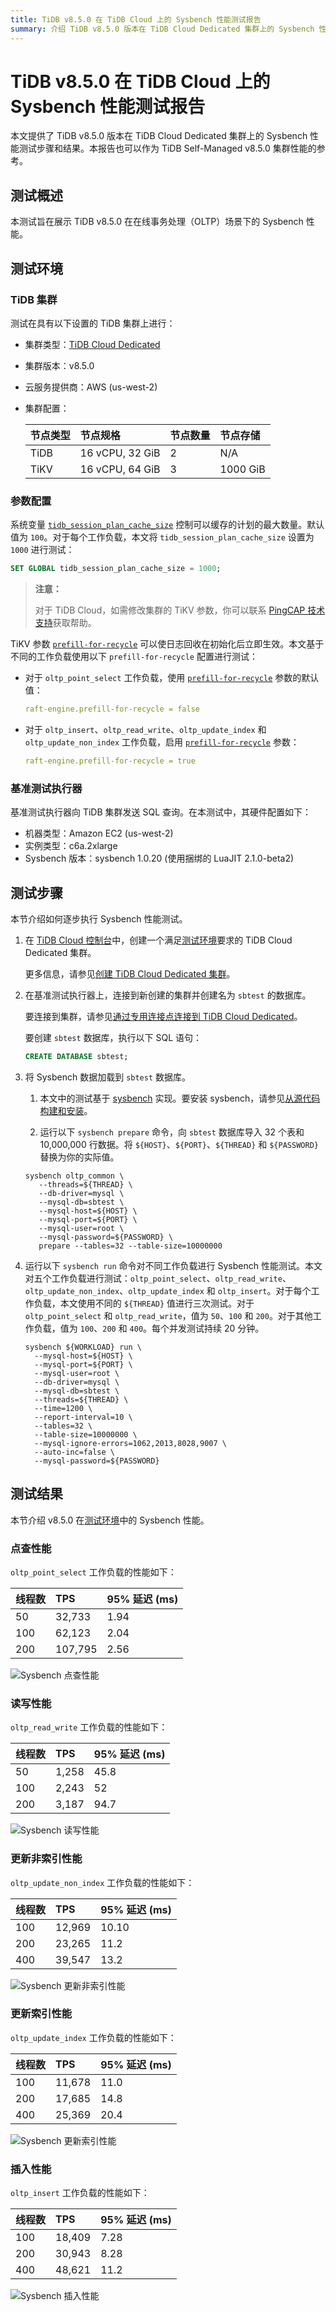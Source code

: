 ```yaml
---
title: TiDB v8.5.0 在 TiDB Cloud 上的 Sysbench 性能测试报告
summary: 介绍 TiDB v8.5.0 版本在 TiDB Cloud Dedicated 集群上的 Sysbench 性能测试步骤和结果。
---
```


# TiDB v8.5.0 在 TiDB Cloud 上的 Sysbench 性能测试报告

本文提供了 TiDB v8.5.0 版本在 TiDB Cloud Dedicated 集群上的 Sysbench 性能测试步骤和结果。本报告也可以作为 TiDB Self-Managed v8.5.0 集群性能的参考。

## 测试概述

本测试旨在展示 TiDB v8.5.0 在在线事务处理（OLTP）场景下的 Sysbench 性能。

## 测试环境

### TiDB 集群

测试在具有以下设置的 TiDB 集群上进行：

- 集群类型：[TiDB Cloud Dedicated](/tidb-cloud/select-cluster-tier.md#tidb-cloud-dedicated)
- 集群版本：v8.5.0
- 云服务提供商：AWS (us-west-2)
- 集群配置：

    | 节点类型 | 节点规格 | 节点数量 | 节点存储 |
    |:----------|:----------|:----------|:----------|
    | TiDB      | 16 vCPU, 32 GiB | 2 | N/A |
    | TiKV      | 16 vCPU, 64 GiB | 3 | 1000 GiB |

### 参数配置

系统变量 [`tidb_session_plan_cache_size`](https://docs.pingcap.com/tidb/stable/system-variables#tidb_session_plan_cache_size-new-in-v710) 控制可以缓存的计划的最大数量。默认值为 `100`。对于每个工作负载，本文将 `tidb_session_plan_cache_size` 设置为 `1000` 进行测试：

```sql
SET GLOBAL tidb_session_plan_cache_size = 1000;
```

> **注意：**
>
> 对于 TiDB Cloud，如需修改集群的 TiKV 参数，你可以联系 [PingCAP 技术支持](/tidb-cloud/tidb-cloud-support.md)获取帮助。

TiKV 参数 [`prefill-for-recycle`](https://docs.pingcap.com/tidb/stable/tikv-configuration-file#prefill-for-recycle-new-in-v700) 可以使日志回收在初始化后立即生效。本文基于不同的工作负载使用以下 `prefill-for-recycle` 配置进行测试：

- 对于 `oltp_point_select` 工作负载，使用 [`prefill-for-recycle`](https://docs.pingcap.com/tidb/stable/tikv-configuration-file#prefill-for-recycle-new-in-v700) 参数的默认值：

    ```yaml
    raft-engine.prefill-for-recycle = false
    ```

- 对于 `oltp_insert`、`oltp_read_write`、`oltp_update_index` 和 `oltp_update_non_index` 工作负载，启用 [`prefill-for-recycle`](https://docs.pingcap.com/tidb/stable/tikv-configuration-file#prefill-for-recycle-new-in-v700) 参数：

    ```yaml
    raft-engine.prefill-for-recycle = true
    ```

### 基准测试执行器

基准测试执行器向 TiDB 集群发送 SQL 查询。在本测试中，其硬件配置如下：

- 机器类型：Amazon EC2 (us-west-2)
- 实例类型：c6a.2xlarge
- Sysbench 版本：sysbench 1.0.20 (使用捆绑的 LuaJIT 2.1.0-beta2)

## 测试步骤

本节介绍如何逐步执行 Sysbench 性能测试。

1. 在 [TiDB Cloud 控制台](https://tidbcloud.com/)中，创建一个满足[测试环境](#tidb-集群)要求的 TiDB Cloud Dedicated 集群。

    更多信息，请参见[创建 TiDB Cloud Dedicated 集群](/tidb-cloud/create-tidb-cluster.md)。

2. 在基准测试执行器上，连接到新创建的集群并创建名为 `sbtest` 的数据库。

    要连接到集群，请参见[通过专用连接点连接到 TiDB Cloud Dedicated](/tidb-cloud/set-up-private-endpoint-connections.md)。

    要创建 `sbtest` 数据库，执行以下 SQL 语句：

    ```sql
    CREATE DATABASE sbtest;
    ```

3. 将 Sysbench 数据加载到 `sbtest` 数据库。

    1. 本文中的测试基于 [sysbench](https://github.com/akopytov/sysbench) 实现。要安装 sysbench，请参见[从源代码构建和安装](https://github.com/akopytov/sysbench#building-and-installing-from-source)。

    2. 运行以下 `sysbench prepare` 命令，向 `sbtest` 数据库导入 32 个表和 10,000,000 行数据。将 `${HOST}`、`${PORT}`、`${THREAD}` 和 `${PASSWORD}` 替换为你的实际值。

      ```shell
      sysbench oltp_common \
         --threads=${THREAD} \
         --db-driver=mysql \
         --mysql-db=sbtest \
         --mysql-host=${HOST} \
         --mysql-port=${PORT} \
         --mysql-user=root \
         --mysql-password=${PASSWORD} \
         prepare --tables=32 --table-size=10000000
      ```

4. 运行以下 `sysbench run` 命令对不同工作负载进行 Sysbench 性能测试。本文对五个工作负载进行测试：`oltp_point_select`、`oltp_read_write`、`oltp_update_non_index`、`oltp_update_index` 和 `oltp_insert`。对于每个工作负载，本文使用不同的 `${THREAD}` 值进行三次测试。对于 `oltp_point_select` 和 `oltp_read_write`，值为 `50`、`100` 和 `200`。对于其他工作负载，值为 `100`、`200` 和 `400`。每个并发测试持续 20 分钟。

    ```shell
    sysbench ${WORKLOAD} run \
      --mysql-host=${HOST} \
      --mysql-port=${PORT} \
      --mysql-user=root \
      --db-driver=mysql \
      --mysql-db=sbtest \
      --threads=${THREAD} \
      --time=1200 \
      --report-interval=10 \
      --tables=32 \
      --table-size=10000000 \
      --mysql-ignore-errors=1062,2013,8028,9007 \
      --auto-inc=false \
      --mysql-password=${PASSWORD}
    ```

## 测试结果

本节介绍 v8.5.0 在[测试环境](#测试环境)中的 Sysbench 性能。

### 点查性能

`oltp_point_select` 工作负载的性能如下：

| 线程数 |  TPS | 95% 延迟 (ms)|
|:--------|:----------|:----------|
| 50 | 32,733  | 1.94 |
| 100 | 62,123 | 2.04 |
| 200 | 107,795 | 2.56 |

![Sysbench 点查性能](/media/tidb-cloud/v8.5.0_oltp_point_select.png)

### 读写性能

`oltp_read_write` 工作负载的性能如下：

| 线程数 |  TPS | 95% 延迟 (ms)|
|:--------|:----------|:----------|
| 50 | 1,258 | 45.8 |
| 100 | 2,243 | 52 |
| 200 | 3,187 | 94.7  |

![Sysbench 读写性能](/media/tidb-cloud/v8.5.0_oltp_read_write.png)

### 更新非索引性能

`oltp_update_non_index` 工作负载的性能如下：

| 线程数 |  TPS | 95% 延迟 (ms)|
|:--------|:----------|:----------|
| 100 | 12,969  | 10.10 |
| 200 | 23,265  | 11.2 |
| 400 | 39,547  | 13.2 |

![Sysbench 更新非索引性能](/media/tidb-cloud/v8.5.0_oltp_update_non_index.png)

### 更新索引性能

`oltp_update_index` 工作负载的性能如下：

| 线程数 |  TPS | 95% 延迟 (ms)|
|:--------|:----------|:----------|
| 100 | 11,678  | 11.0 |
| 200 | 17,685  | 14.8 |
| 400 | 25,369  | 20.4 |

![Sysbench 更新索引性能](/media/tidb-cloud/v8.5.0_oltp_update_index.png)

### 插入性能

`oltp_insert` 工作负载的性能如下：

| 线程数 |  TPS | 95% 延迟 (ms)|
|:--------|:----------|:----------|
| 100 | 18,409  | 7.28|
| 200 | 30,943  | 8.28 |
| 400 | 48,621  | 11.2 |

![Sysbench 插入性能](/media/tidb-cloud/v8.5.0_oltp_insert.png)
